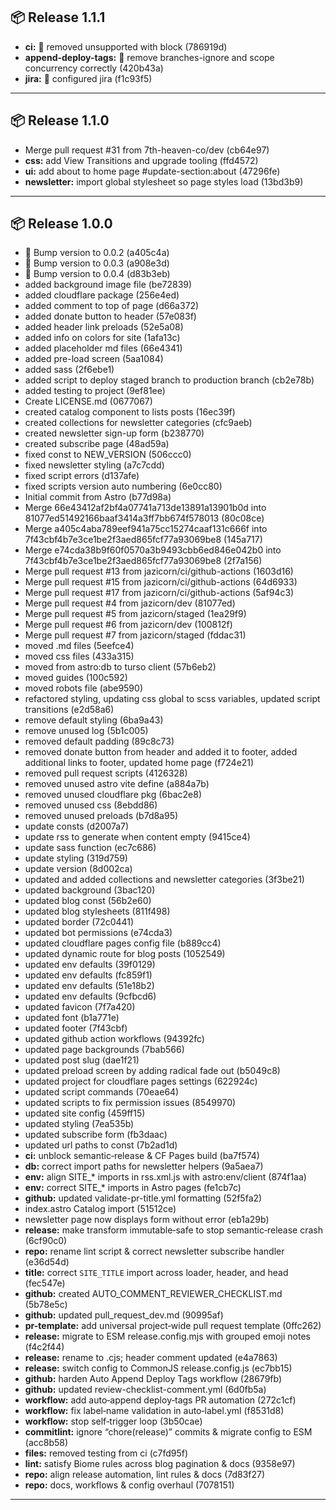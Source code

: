 ## 📦 Release 1.1.1


- **ci:** :bug: removed unsupported with block (786919d)
- **append-deploy-tags:** :ferris_wheel: remove branches-ignore and scope concurrency correctly (420b43a)
- **jira:** :ferris_wheel: configured jira (f1c93f5)


---

## 📦 Release 1.1.0


- Merge pull request #31 from 7th-heaven-co/dev (cb64e97)
- **css:** add View Transitions and upgrade tooling (ffd4572)
- **ui:** add about to home page #update-section:about (47296fe)
- **newsletter:** import global stylesheet so page styles load (13bd3b9)


---

## 📦 Release 1.0.0


- 🔢 Bump version to 0.0.2 (a405c4a)
- 🔢 Bump version to 0.0.3 (a908e3d)
- 🔢 Bump version to 0.0.4 (d83b3eb)
- added background image file (be72839)
- added cloudflare package (256e4ed)
- added comment to top of page (d66a372)
- added donate button to header (57e083f)
- added header link preloads (52e5a08)
- added info on colors for site (1afa13c)
- added placeholder md files (66e4341)
- added pre-load screen (5aa1084)
- added sass (2f6ebe1)
- added script to deploy staged branch to production branch (cb2e78b)
- added testing to project (9ef81ee)
- Create LICENSE.md (0677067)
- created catalog component to lists posts (16ec39f)
- created collections for newsletter categories (cfc9aeb)
- created newsletter sign-up form (b238770)
- created subscribe page (48ad59a)
- fixed const to NEW_VERSION (506ccc0)
- fixed newsletter styling (a7c7cdd)
- fixed script errors (d137afe)
- fixed scripts version auto numbering (6e0cc80)
- Initial commit from Astro (b77d98a)
- Merge 66e43412af2bf4a07741a713de13891a13901b0d into 81077ed51492166baaf3414a3ff7bb674f578013 (80c08ce)
- Merge a405c4aba789eef941a75cc15274caaf131c666f into 7f43cbf4b7e3ce1be2f3aed865fcf77a93069be8 (145a717)
- Merge e74cda38b9f60f0570a3b9493cbb6ed846e042b0 into 7f43cbf4b7e3ce1be2f3aed865fcf77a93069be8 (2f7a156)
- Merge pull request #13 from jazicorn/ci/github-actions (1603d16)
- Merge pull request #15 from jazicorn/ci/github-actions (64d6933)
- Merge pull request #17 from jazicorn/ci/github-actions (5af94c3)
- Merge pull request #4 from jazicorn/dev (81077ed)
- Merge pull request #5 from jazicorn/staged (1ea29f9)
- Merge pull request #6 from jazicorn/dev (100812f)
- Merge pull request #7 from jazicorn/staged (fddac31)
- moved .md files (5eefce4)
- moved css files (433a315)
- moved from astro:db to turso client (57b6eb2)
- moved guides (100c592)
- moved robots file (abe9590)
- refactored styling, updating css global to scss variables, updated script transitions (e2d58a6)
- remove default styling (6ba9a43)
- remove unused log (5b1c005)
- removed default padding (89c8c73)
- removed donate button from header and added it to footer, added additional links to footer, updated home page (f724e21)
- removed pull request scripts (4126328)
- removed unused astro vite define (a884a7b)
- removed unused cloudflare pkg (6bac2e8)
- removed unused css (8ebdd86)
- removed unused preloads (b7d8a95)
- update consts (d2007a7)
- update rss to generate when content empty (9415ce4)
- update sass function (ec7c686)
- update styling (319d759)
- update version (8d002ca)
- updated and added collections and newsletter categories (3f3be21)
- updated background (3bac120)
- updated blog const (56b2e60)
- updated blog stylesheets (811f498)
- updated border (72c0441)
- updated bot permissions (e74cda3)
- updated cloudflare pages config file (b889cc4)
- updated dynamic route for blog posts (1052549)
- updated env defaults (39f0129)
- updated env defaults (fc859f1)
- updated env defaults (51e18b2)
- updated env defaults (9cfbcd6)
- updated favicon (7f7a420)
- updated font (b1a771e)
- updated footer (7f43cbf)
- updated github action workflows (94392fc)
- updated page backgrounds (7bab566)
- updated post slug (dae1f21)
- updated preload screen by adding radical fade out (b5049c8)
- updated project for cloudflare pages settings (622924c)
- updated script commands (70eae64)
- updated scripts to fix permission issues (8549970)
- updated site config (459ff15)
- updated styling (7ea535b)
- updated subscribe form (fb3daac)
- updated url paths to const (7b2ad1d)
- **ci:** unblock semantic‑release & CF Pages build (ba7f574)
- **db:** correct import paths for newsletter helpers (9a5aea7)
- **env:** align SITE_* imports in rss.xml.js with astro:env/client (874f1aa)
- **env:** correct SITE_* imports in Astro pages (fe1cb7c)
- **github:** updated validate-pr-title.yml formatting (52f5fa2)
- index.astro Catalog import (51512ce)
- newsletter page now displays form without error (eb1a29b)
- **release:** make transform immutable‑safe to stop semantic‑release crash (6cf90c0)
- **repo:** rename lint script & correct newsletter subscribe handler (e36d54d)
- **title:** correct `SITE_TITLE` import across loader, header, and head (fec547e)
- **github:** created AUTO_COMMENT_REVIEWER_CHECKLIST.md (5b78e5c)
- **github:** updated pull_request_dev.md (90995af)
- **pr-template:** add universal project‑wide pull request template (0ffc262)
- **release:** migrate to ESM release.config.mjs with grouped emoji notes (f4c2f44)
- **release:** rename to .cjs; header comment updated (e4a7863)
- **release:** switch config to CommonJS release.config.js (ec7bb15)
- **github:** harden Auto Append Deploy Tags workflow (28679fb)
- **github:** updated review-checklist-comment.yml (6d0fb5a)
- **workflow:** add auto‑append deploy‑tags PR automation (272c1cf)
- **workflow:** fix label‑name validation in auto‑label.yml (f8531d8)
- **workflow:** stop self‑trigger loop (3b50cae)
- **commitlint:** ignore “chore(release)” commits & migrate config to ESM (acc8b58)
- **files:** removed testing from ci (c7fd95f)
- **lint:** satisfy Biome rules across blog pagination & docs (9358e97)
- **repo:** align release automation, lint rules & docs (7d83f27)
- **repo:** docs, workflows & config overhaul (7078151)


---
